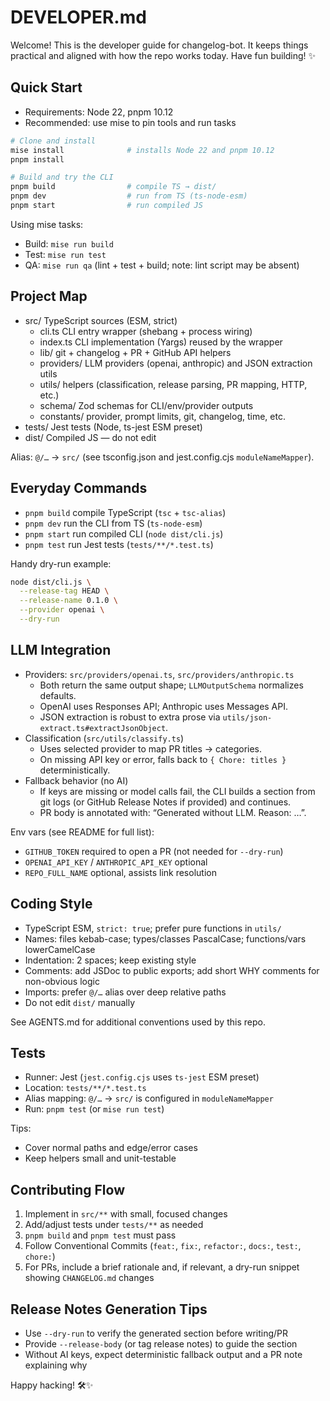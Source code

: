 # DEVELOPER.md

Welcome! This is the developer guide for changelog-bot. It keeps things practical and aligned with how the repo works today. Have fun building! ✨

## Quick Start

- Requirements: Node 22, pnpm 10.12
- Recommended: use mise to pin tools and run tasks

```sh
# Clone and install
mise install              # installs Node 22 and pnpm 10.12
pnpm install

# Build and try the CLI
pnpm build                # compile TS → dist/
pnpm dev                  # run from TS (ts-node-esm)
pnpm start                # run compiled JS
```

Using mise tasks:

- Build: `mise run build`
- Test: `mise run test`
- QA: `mise run qa` (lint + test + build; note: lint script may be absent)

## Project Map

- src/ TypeScript sources (ESM, strict)
  - cli.ts CLI entry wrapper (shebang + process wiring)
  - index.ts CLI implementation (Yargs) reused by the wrapper
  - lib/ git + changelog + PR + GitHub API helpers
  - providers/ LLM providers (openai, anthropic) and JSON extraction utils
  - utils/ helpers (classification, release parsing, PR mapping, HTTP, etc.)
  - schema/ Zod schemas for CLI/env/provider outputs
  - constants/ provider, prompt limits, git, changelog, time, etc.
- tests/ Jest tests (Node, ts-jest ESM preset)
- dist/ Compiled JS — do not edit

Alias: `@/…` → `src/` (see tsconfig.json and jest.config.cjs `moduleNameMapper`).

## Everyday Commands

- `pnpm build` compile TypeScript (`tsc` + `tsc-alias`)
- `pnpm dev` run the CLI from TS (`ts-node-esm`)
- `pnpm start` run compiled CLI (`node dist/cli.js`)
- `pnpm test` run Jest tests (`tests/**/*.test.ts`)

Handy dry-run example:

```sh
node dist/cli.js \
  --release-tag HEAD \
  --release-name 0.1.0 \
  --provider openai \
  --dry-run
```

## LLM Integration

- Providers: `src/providers/openai.ts`, `src/providers/anthropic.ts`
  - Both return the same output shape; `LLMOutputSchema` normalizes defaults.
  - OpenAI uses Responses API; Anthropic uses Messages API.
  - JSON extraction is robust to extra prose via `utils/json-extract.ts#extractJsonObject`.
- Classification (`src/utils/classify.ts`)
  - Uses selected provider to map PR titles → categories.
  - On missing API key or error, falls back to `{ Chore: titles }` deterministically.
- Fallback behavior (no AI)
  - If keys are missing or model calls fail, the CLI builds a section from git logs (or GitHub Release Notes if provided) and continues.
  - PR body is annotated with: “Generated without LLM. Reason: …”.

Env vars (see README for full list):

- `GITHUB_TOKEN` required to open a PR (not needed for `--dry-run`)
- `OPENAI_API_KEY` / `ANTHROPIC_API_KEY` optional
- `REPO_FULL_NAME` optional, assists link resolution

## Coding Style

- TypeScript ESM, `strict: true`; prefer pure functions in `utils/`
- Names: files kebab-case; types/classes PascalCase; functions/vars lowerCamelCase
- Indentation: 2 spaces; keep existing style
- Comments: add JSDoc to public exports; add short WHY comments for non-obvious logic
- Imports: prefer `@/…` alias over deep relative paths
- Do not edit `dist/` manually

See AGENTS.md for additional conventions used by this repo.

## Tests

- Runner: Jest (`jest.config.cjs` uses `ts-jest` ESM preset)
- Location: `tests/**/*.test.ts`
- Alias mapping: `@/…` → `src/` is configured in `moduleNameMapper`
- Run: `pnpm test` (or `mise run test`)

Tips:

- Cover normal paths and edge/error cases
- Keep helpers small and unit-testable

## Contributing Flow

1. Implement in `src/**` with small, focused changes
2. Add/adjust tests under `tests/**` as needed
3. `pnpm build` and `pnpm test` must pass
4. Follow Conventional Commits (`feat:`, `fix:`, `refactor:`, `docs:`, `test:`, `chore:`)
5. For PRs, include a brief rationale and, if relevant, a dry-run snippet showing `CHANGELOG.md` changes

## Release Notes Generation Tips

- Use `--dry-run` to verify the generated section before writing/PR
- Provide `--release-body` (or tag release notes) to guide the section
- Without AI keys, expect deterministic fallback output and a PR note explaining why

Happy hacking! 🛠✨
